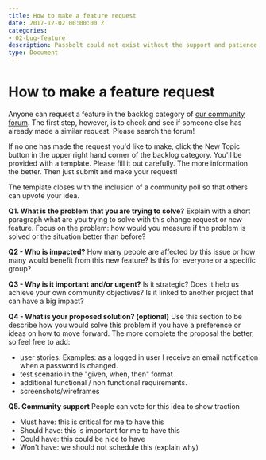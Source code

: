 ```yaml
---
title: How to make a feature request
date: 2017-12-02 00:00:00 Z
categories:
- 02-bug-feature
description: Passbolt could not exist without the support and patience of our crew and their families and friends.
type: Document
---
```


# How to make a feature request

Anyone can request a feature in the backlog category of [our community forum](https://community.passbolt.com/c/backlog). The first step, however, is to check and see if someone else has already made a similar request. Please search the forum!

If no one has made the request you'd like to make, click the New Topic button in the upper right hand corner of the backlog category. You'll be provided with a  template. Please fill it out carefully. The more information the better. Then just submit and make your request!

The template closes with the inclusion of a community poll so that others can upvote your idea.

**Q1. What is the problem that you are trying to solve?**
Explain with a short paragraph what are you trying to solve with this change request or new feature. Focus on the problem: how would you measure if the problem is solved or the situation better than before?

**Q2 - Who is impacted?**
How many people are affected by this issue or how many would benefit from this new feature? Is this for everyone or a specific group?

**Q3 - Why is it important and/or urgent?**
Is it strategic? Does it help us achieve your own community objectives? Is it linked to another project that can have a big impact?

**Q4 - What is your proposed solution? (optional)**
Use this section to be describe how you would solve this problem if you have a preference or ideas on how to move forward. The more complete the proposal the better, so feel free to add: 
- user stories. Examples: as a logged in user I receive an email notification when a password is changed.
- test scenario in the "given, when, then" format
- additional functional / non functional requirements.
- screenshots/wireframes

**Q5. Community support**
People can vote for this idea to show traction
* Must have: this is critical for me to have this
* Should have: this is important for me to have this
* Could have: this could be nice to have
* Won't have: we should not schedule this (explain why)